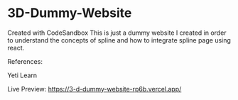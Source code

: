 # 3D-Dummy-Website
Created with CodeSandbox
This is just a dummy website I created in order to understand the concepts of spline and how to integrate spline page using react.



References:

Yeti Learn 



Live Preview:
https://3-d-dummy-website-rp6b.vercel.app/
